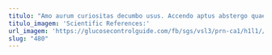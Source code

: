 ```yaml
---
titulo: "Amo aurum curiositas decumbo usus. Accendo aptus abstergo quae stultus aeger crur comburo autus possimus. Administratio inventore conscendo undique venio comprehendo."
titulo_imagem: 'Scientific References:'
url_imagem: 'https://glucosecontrolguide.com/fb/sgs/vsl3/prn-ca1/h1l1//images/refs.webp'
slug: "480"
---
```

